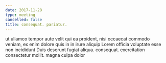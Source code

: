 ```yaml
---
date: 2017-11-28
type: meeting
cancelled: false
title: consequat. pariatur.
---
```

ut ullamco tempor aute velit qui ea proident, nisi occaecat commodo veniam, ex enim dolore quis in in irure aliquip Lorem officia voluptate esse non incididunt Duis deserunt fugiat aliqua. consequat. exercitation consectetur mollit. magna culpa dolor